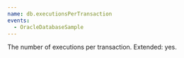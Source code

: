 ```yaml
---
name: db.executionsPerTransaction
events:
  - OracleDatabaseSample
---
```


The number of executions per transaction. Extended: yes.